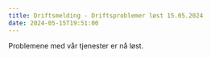 ```yaml
---
title: Driftsmelding - Driftsproblemer løst 15.05.2024
date: 2024-05-15T19:51:00
---
```

Problemene med vår tjenester er nå løst.

